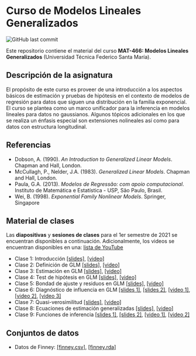 # Curso de Modelos Lineales Generalizados
![GitHub last commit](https://img.shields.io/github/last-commit/faosorios/Curso-GLM)

Este repositorio contiene el material del curso **MAT-466: Modelos Lineales Generalizados** (Universidad Técnica Federico Santa María).

## Descripción de la asignatura

El propósito de este curso es proveer de una introducción a los aspectos básicos de estimación y pruebas de hipótesis en el contexto de modelos de regresión para datos que siguen una distribución en la familia exponencial. El curso se plantea como un marco unificador para la inferencia en modelos lineales para datos no gaussianos. Algunos tópicos adicionales en los que se realiza un énfasis especial son extensiones nolineales así como para datos con estructura longitudinal.

## Referencias

* Dobson, A. (1990). *An Introduction to Generalized Linear Models*. Chapman and Hall, London.
* McCullagh, P., Nelder, J.A. (1983). *Generalized Linear Models*. Chapman and Hall, London.
* Paula, G.A. (2013). *Modelos de Regressão: com apoio computacional*. Instituto de Matemática e Estatística - USP, São Paulo, Brasil.
* Wei, B. (1998). *Exponential Family Nonlinear Models*. Springer, Singapore

## Material de clases

Las **diapositivas** y **sesiones de clases** para el 1er semestre de 2021 se encuentran disponibles a continuación. Adicionalmente, los videos se encuentran disponibles en una: [lista de YouTube](https://youtube.com/playlist?list=PL7ZDxVK6zhI9Or-93DGAjiXbz3RhcRv0N)

- Clase 1: Introducción [[slides]](https://github.com/faosorios/Curso-GLM/blob/main/diapositivas/MAT466_slides-01.pdf), [[video]](https://youtu.be/3bcJxS8wqQw)
- Clase 2: Definición de GLM [[slides]](https://github.com/faosorios/Curso-GLM/blob/main/diapositivas/MAT466_slides-02.pdf), [[video]](https://youtu.be/UuBA_DpkQeQ)
- Clase 3: Estimación en GLM [[slides]](https://github.com/faosorios/Curso-GLM/blob/main/diapositivas/MAT466_slides-03.pdf), [[video]](https://youtu.be/JwcoThjbjPw)
- Clase 4: Test de hipótesis en GLM [[slides]](https://github.com/faosorios/Curso-GLM/blob/main/diapositivas/MAT466_slides-04.pdf), [[video]](https://youtu.be/CWroX7fkNls)
- Clase 5: Bondad de ajuste y residuos en GLM [[slides]](https://github.com/faosorios/Curso-GLM/blob/main/diapositivas/MAT466_slides-05.pdf), [[video]](https://youtu.be/UcYUcdTOfiI)
- Clase 6: Diagnóstico de influencia en GLM [[slides 1]](https://github.com/faosorios/Curso-GLM/blob/main/diapositivas/MAT466_slides-06.pdf), [[slides 2]](https://github.com/faosorios/Curso-GLM/blob/main/diapositivas/MAT466_slides-07.pdf), [[video 1]](https://youtu.be/65yd0xWztdU), [[video 2]](https://youtu.be/_uJDjfp2nSI), [[video 3]](https://youtu.be/Qhlwo-MWMtw)
- Clase 7: Quasi-verosimilitud [[slides]](https://github.com/faosorios/Curso-GLM/blob/main/diapositivas/MAT466_slides-08.pdf), [[video]](https://youtu.be/CKU7G6uOm-s)
- Clase 8: Ecuaciones de estimación generalizadas [[slides]](https://github.com/faosorios/Curso-GLM/blob/main/diapositivas/MAT466_slides-09.pdf), [[video]](https://youtu.be/YEcREtAsqC8)
- Clase 9: Funciones de inferencia [[slides 1]](https://github.com/faosorios/Curso-GLM/blob/main/diapositivas/MAT466_slides-10.pdf), [[slides 2]](https://github.com/faosorios/Curso-GLM/blob/main/diapositivas/MAT466_slides-11.pdf), [[video 1]](https://youtu.be/MrVIjy5jxyE), [[video 2]](https://youtu.be/Dh_8l5HQdp0)

## Conjuntos de datos
- Datos de Finney: [[finney.csv]](https://github.com/faosorios/Curso-GLM/blob/main/datasets/finney.csv), [[finney.rda]](https://github.com/faosorios/Curso-GLM/blob/main/datasets/finney.rda)
